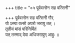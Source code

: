 +++
title = "०५ पूर्ववत्सेन सह वत्सिनी"

+++
पूर्ववत्सेन सह वत्सिनी गौर्  
यो ऽस्या वत्सो अपरो जरायु तत् ।  
तृतीयं मांसं परिनिर्मितं  
यत् तस्माद् देवा अधिजरायुम् आहुः ॥